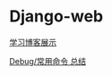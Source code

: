 # Django-web
[学习博客展示](https://chuanlegequan-learning-log.herokuapp.com/)


[Debug/常用命令 总结](https://github.com/Inpurple/Django-web/tree/master/Document)
